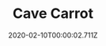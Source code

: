 ---
templateKey: blog-post
title: Cave Carrot
type: Forage
description: A starchy snack found in caves. It helps miners work longer.
featuredpost: false
date: 2020-02-10T00:00:02.711Z
featuredimage: /img/Cave_Carrot.png
sellPrice: 25
tags:
  - forageable
  - edible
  - The Mines
  - Survival Burger
  - Miners Treat
  - Roots Platter
  - Stir Fry
  - Exotic Foraging Bundle
---